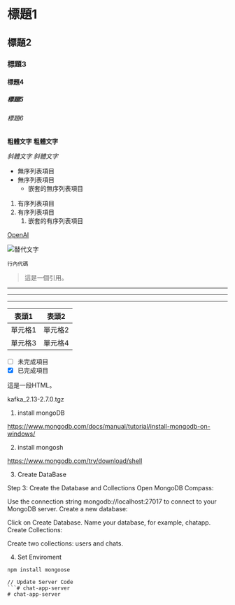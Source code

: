 # 標題1
## 標題2
### 標題3
#### 標題4
##### 標題5
###### 標題6

**粗體文字**
__粗體文字__

*斜體文字*
_斜體文字_

- 無序列表項目
- 無序列表項目
  - 嵌套的無序列表項目

1. 有序列表項目
2. 有序列表項目
   1. 嵌套的有序列表項目

[OpenAI](https://www.openai.com)

[GitHub]: https://github.com

![替代文字](圖片URL)

`行內代碼`

> 這是一個引用。

---
***
___


| 表頭1 | 表頭2 |
| ----- | ----- |
| 單元格1 | 單元格2 |
| 單元格3 | 單元格4 |

- [ ] 未完成項目
- [x] 已完成項目

<p>這是一段HTML。</p>

kafka_2.13-2.7.0.tgz

1. install mongoDB

https://www.mongodb.com/docs/manual/tutorial/install-mongodb-on-windows/


2. install mongosh

https://www.mongodb.com/try/download/shell


3. Create DataBase

Step 3: Create the Database and Collections
Open MongoDB Compass:

Use the connection string mongodb://localhost:27017 to connect to your MongoDB server.
Create a new database:

Click on Create Database.
Name your database, for example, chatapp.
Create Collections:

Create two collections: users and chats.


4. Set Enviroment
```
npm install mongoose
```
```
// Update Server Code
```# chat-app-server
#   c h a t - a p p - s e r v e r 
 
 
